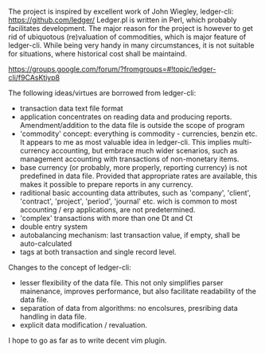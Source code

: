 The project is inspired by excellent work of John Wiegley, ledger-cli:
 https://github.com/ledger/
Ledger.pl is written in Perl, which probably facilitates development.
The major reason for the project is however to get rid of ubiquotous 
(re)valuation of commodities, which is major feature of ledger-cli. 
While being very handy in many circumstances, it is not suitable for
situations, where historical cost shall be maintaind.

https://groups.google.com/forum/?fromgroups=#!topic/ledger-cli/f9CAsKtiyp8

The following ideas/virtues are borrowed from ledger-cli:
- transaction data text file format
- application concentrates on reading data and producing reports. 
  Amendment/addition to the data file is outside the scope of program
- 'commodity' concept: everything is commodity - currencies, benzin etc.
  It appears to me as most valuable idea in ledger-cli. This implies
  multi-currency accounting, but embrace much wider scenarios, such as 
  management accounting with transactions of non-monetary items.
- base currency (or probably, more properly, reporting currency) is not
  predefined in data file. Provided that appropriate rates are available,
  this makes it possible to prepare reports in any currency.
- raditional basic accounting data attributes, such as 'company', 'client',
  'contract', 'project', 'period', 'journal' etc. wich is common to 
  most accounting / erp applications, are not predetermined. 
- 'complex' transactions with more than one Dt and Ct
- double entry system
- autobalancing mechanism: last transaction value, if empty,  shall 
  be auto-calculated
- tags at both transaction and single record level.


Changes to the concept of ledger-cli:
- lesser flexibility of the data file. This not only simplifies parser
  mainenance, improves performance, but also facilitate readability
  of the data file. 
- separation of data from algorithms: no encolsures, presribing
  data handling in data file.
- explicit data modification / revaluation. 

I hope to go as far as to write decent vim plugin.
